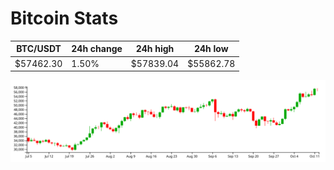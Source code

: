 # Bitcoin Stats

BTC/USDT|24h change|24h high|24h low|
|---|---|---|---|
|$57462.30|1.50%|$57839.04|$55862.78|

<img src="./chart.svg">
